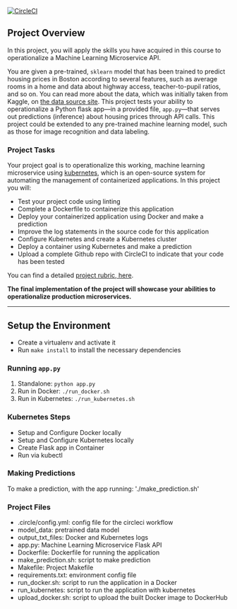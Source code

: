 [![CircleCI](https://circleci.com/gh/DavidBertrand/udacity-project-ml-microservice-kubernetes.svg?style=svg)](https://circleci.com/gh/DavidBertrand/udacity-project-ml-microservice-kubernetes)

## Project Overview

In this project, you will apply the skills you have acquired in this course to operationalize a Machine Learning Microservice API. 

You are given a pre-trained, `sklearn` model that has been trained to predict housing prices in Boston according to several features, such as average rooms in a home and data about highway access, teacher-to-pupil ratios, and so on. You can read more about the data, which was initially taken from Kaggle, on [the data source site](https://www.kaggle.com/c/boston-housing). This project tests your ability to operationalize a Python flask app—in a provided file, `app.py`—that serves out predictions (inference) about housing prices through API calls. This project could be extended to any pre-trained machine learning model, such as those for image recognition and data labeling.

### Project Tasks

Your project goal is to operationalize this working, machine learning microservice using [kubernetes](https://kubernetes.io/), which is an open-source system for automating the management of containerized applications. In this project you will:
* Test your project code using linting
* Complete a Dockerfile to containerize this application
* Deploy your containerized application using Docker and make a prediction
* Improve the log statements in the source code for this application
* Configure Kubernetes and create a Kubernetes cluster
* Deploy a container using Kubernetes and make a prediction
* Upload a complete Github repo with CircleCI to indicate that your code has been tested

You can find a detailed [project rubric, here](https://review.udacity.com/#!/rubrics/2576/view).

**The final implementation of the project will showcase your abilities to operationalize production microservices.**

---

## Setup the Environment

* Create a virtualenv and activate it
* Run `make install` to install the necessary dependencies

### Running `app.py`

1. Standalone:  `python app.py`
2. Run in Docker:  `./run_docker.sh`
3. Run in Kubernetes:  `./run_kubernetes.sh`

### Kubernetes Steps

* Setup and Configure Docker locally
* Setup and Configure Kubernetes locally
* Create Flask app in Container
* Run via kubectl

### Making Predictions

To make a prediction, with the app running:  './make_prediction.sh'

### Project Files

* .circle/config.yml: config file for the circleci workflow
* model_data: pretrained data model
* output_txt_files: Docker and Kubernetes logs
* app.py: Machine Learning Microservice Flask API
* Dockerfile: Dockerfile for running the application
* make_prediction.sh: script to make prediction
* Makefile: Project Makefile
* requirements.txt: environment config file
* run_docker.sh: script to run the application in a Docker
* run_kubernetes: script to run the application with kubernetes
* upload_docker.sh: script to upload the built Docker image to DockerHub 
